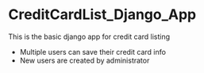 # CreditCardList_Django_App
This is the basic django app for credit card listing 
  - Multiple users can save their credit card info 
  - New users are created by administrator 
